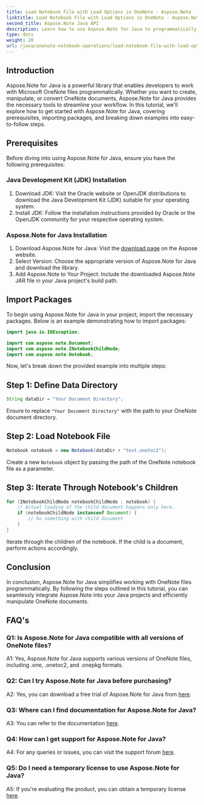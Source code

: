 ```yaml
---
title: Load Notebook File with Load Options in OneNote - Aspose.Note
linktitle: Load Notebook File with Load Options in OneNote - Aspose.Note
second_title: Aspose.Note Java API
description: Learn how to use Aspose.Note for Java to programmatically manipulate OneNote files. Get started with our comprehensive tutorial now.
type: docs
weight: 20
url: /java/onenote-notebook-operations/load-notebook-file-with-load-options/
---
```

## Introduction

Aspose.Note for Java is a powerful library that enables developers to work with Microsoft OneNote files programmatically. Whether you want to create, manipulate, or convert OneNote documents, Aspose.Note for Java provides the necessary tools to streamline your workflow. In this tutorial, we'll explore how to get started with Aspose.Note for Java, covering prerequisites, importing packages, and breaking down examples into easy-to-follow steps.

## Prerequisites

Before diving into using Aspose.Note for Java, ensure you have the following prerequisites:

### Java Development Kit (JDK) Installation

1. Download JDK: Visit the Oracle website or OpenJDK distributions to download the Java Development Kit (JDK) suitable for your operating system.
2. Install JDK: Follow the installation instructions provided by Oracle or the OpenJDK community for your respective operating system.

### Aspose.Note for Java Installation

1. Download Aspose.Note for Java: Visit the [download page](https://releases.aspose.com/note/java/) on the Aspose website.
2. Select Version: Choose the appropriate version of Aspose.Note for Java and download the library.
3. Add Aspose.Note to Your Project: Include the downloaded Aspose.Note JAR file in your Java project's build path.

## Import Packages

To begin using Aspose.Note for Java in your project, import the necessary packages. Below is an example demonstrating how to import packages:

```java
import java.io.IOException;

import com.aspose.note.Document;
import com.aspose.note.INotebookChildNode;
import com.aspose.note.Notebook;
```

Now, let's break down the provided example into multiple steps:

## Step 1: Define Data Directory

```java
String dataDir = "Your Document Directory";
```

Ensure to replace `"Your Document Directory"` with the path to your OneNote document directory.

## Step 2: Load Notebook File

```java
Notebook notebook = new Notebook(dataDir + "test.onetoc2");
```

Create a new `Notebook` object by passing the path of the OneNote notebook file as a parameter.

## Step 3: Iterate Through Notebook's Children

```java
for (INotebookChildNode notebookChildNode : notebook) {
    // Actual loading of the child document happens only here.
    if (notebookChildNode instanceof Document) {
        // Do something with child document
    }
}
```

Iterate through the children of the notebook. If the child is a document, perform actions accordingly.

## Conclusion

In conclusion, Aspose.Note for Java simplifies working with OneNote files programmatically. By following the steps outlined in this tutorial, you can seamlessly integrate Aspose.Note into your Java projects and efficiently manipulate OneNote documents.

## FAQ's

### Q1: Is Aspose.Note for Java compatible with all versions of OneNote files?

A1: Yes, Aspose.Note for Java supports various versions of OneNote files, including .one, .onetoc2, and .onepkg formats.

### Q2: Can I try Aspose.Note for Java before purchasing?

A2: Yes, you can download a free trial of Aspose.Note for Java from [here](https://releases.aspose.com/).

### Q3: Where can I find documentation for Aspose.Note for Java?

A3: You can refer to the documentation [here](https://reference.aspose.com/note/java/).

### Q4: How can I get support for Aspose.Note for Java?

A4: For any queries or issues, you can visit the support forum [here](https://forum.aspose.com/c/note/28).

### Q5: Do I need a temporary license to use Aspose.Note for Java?

A5: If you're evaluating the product, you can obtain a temporary license [here](https://purchase.aspose.com/temporary-license/).
